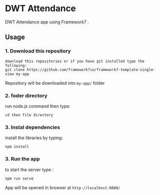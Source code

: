 # DWT Attendance

DWT Attendance app using Framework7 .

## Usage

### 1. Download this repository
```
download this repositories or if you have git installed type the following:
git clone https://github.com/framework7io/framework7-template-single-view my-app
```

Repository will be downloaded into `my-app/` folder

### 2. foder directory

run node.js command then type:
```
cd then file directory
```

### 3. Instal dependencies

install the libraries by typing:
```
npm install
```

### 3. Run the app
 to start the server type :
```
npm run serve
```

App will be opened in browser at `http://localhost:8080/`


